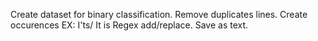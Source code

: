 Create dataset for binary classification.
Remove duplicates lines.
Create occurences EX: I'ts/ It is
Regex add/replace.
Save as text.
